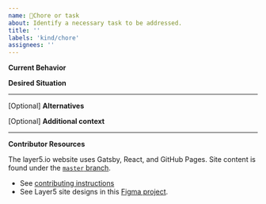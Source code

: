 ```yaml
---
name: 🧹Chore or task
about: Identify a necessary task to be addressed.
title: ''
labels: 'kind/chore'
assignees: ''
---
```

**Current Behavior**
<!-- A brief description of what the current circumstance is. -->

**Desired Situation**
<!-- A brief description of the necessary action to take. -->

---
[Optional] **Alternatives**
<!-- A brief description of any alternative solutions or features you've considered. -->

[Optional] **Additional context**
<!-- Add any other context or screenshots about the chore or task here. -->

---
**Contributor Resources**

The layer5.io website uses Gatsby, React, and GitHub Pages. Site content is found under the [`master` branch](https://github.com/layer5io/layer5/tree/master).
- See [contributing instructions](https://github.com/layer5io/layer5/blob/master/CONTRIBUTING.md)
- See Layer5 site designs in this [Figma project](https://www.figma.com/file/5ZwEkSJwUPitURD59YHMEN/Layer5-Designs).
